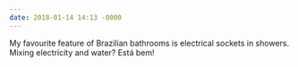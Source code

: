 ```yaml
---
date: 2018-01-14 14:13 -0000
---
```

My favourite feature of Brazilian bathrooms is electrical sockets in showers. Mixing electricity and water? Está bem!
